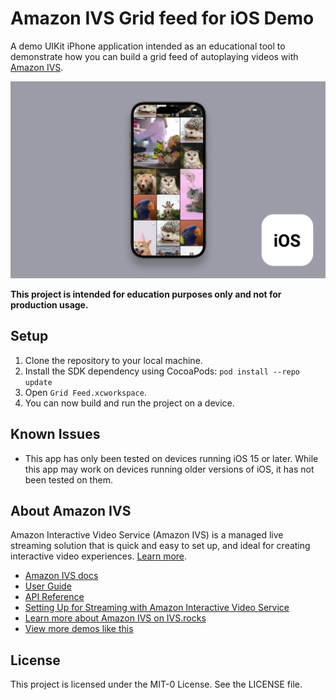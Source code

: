 # Amazon IVS Grid feed for iOS Demo

A demo UIKit iPhone application intended as an educational tool to demonstrate how you can build a grid feed of autoplaying videos with [Amazon IVS](https://www.ivs.rocks/).

<img src="app-screenshot.png" alt="A screenshot of the demo application running on an iPhone." />

**This project is intended for education purposes only and not for production usage.**

## Setup

1. Clone the repository to your local machine.
2. Install the SDK dependency using CocoaPods: `pod install --repo update`
3. Open `Grid Feed.xcworkspace`.
4. You can now build and run the project on a device.

## Known Issues

- This app has only been tested on devices running iOS 15 or later. While this app may work on devices running older versions of iOS, it has not been tested on them.

## About Amazon IVS

Amazon Interactive Video Service (Amazon IVS) is a managed live streaming solution that is quick and easy to set up, and ideal for creating interactive video experiences. [Learn more](https://aws.amazon.com/ivs/).

- [Amazon IVS docs](https://docs.aws.amazon.com/ivs/)
- [User Guide](https://docs.aws.amazon.com/ivs/latest/userguide/)
- [API Reference](https://docs.aws.amazon.com/ivs/latest/APIReference/)
- [Setting Up for Streaming with Amazon Interactive Video Service](https://aws.amazon.com/blogs/media/setting-up-for-streaming-with-amazon-ivs/)
- [Learn more about Amazon IVS on IVS.rocks](https://ivs.rocks/)
- [View more demos like this](https://ivs.rocks/examples)

## License

This project is licensed under the MIT-0 License. See the LICENSE file.
